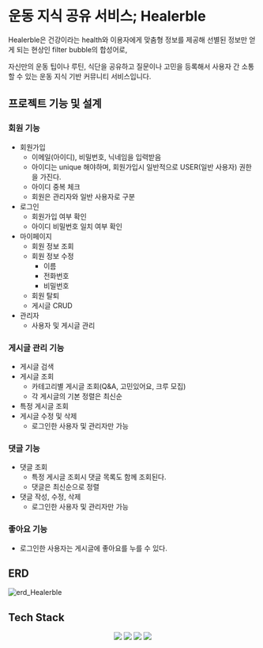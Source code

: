 # 운동 지식 공유 서비스; Healerble

Healerble은 건강이라는 health와 이용자에게 맞춤형 정보를 제공해 선별된 정보만 얻게 되는 현상인 filter bubble의 합성어로,

자신만의 운동 팁이나 루틴, 식단을 공유하고 질문이나 고민을 등록해서 사용자 간 소통할 수 있는 운동 지식 기반 커뮤니티 서비스입니다.

## 프로젝트 기능 및 설계
### 회원 기능
- 회원가입
  - 이메일(아이디), 비밀번호, 닉네임을 입력받음
  - 아이디는 unique 해야하며, 회원가입시 일반적으로 USER(일반 사용자) 권한을 가진다.
  - 아이디 중복 체크
  - 회원은 관리자와 일반 사용자로 구분
- 로그인
  - 회원가입 여부 확인
  - 아이디 비밀번호 일치 여부 확인
- 마이페이지
  - 회원 정보 조회
  - 회원 정보 수정
    - 이름
    - 전화번호
    - 비밀번호
  - 회원 탈퇴 
  - 게시글 CRUD
- 관리자
  - 사용자 및 게시글 관리
### 게시글 관리 기능
- 게시글 검색
- 게시글 조회
  - 카테고리별 게시글 조회(Q&A, 고민있어요, 크루 모집)
  - 각 게시글의 기본 정렬은 최신순
- 특정 게시글 조회
- 게시글 수정 및 삭제
  - 로그인한 사용자 및 관리자만 가능
### 댓글 기능
- 댓글 조회
  - 특정 게시글 조회시 댓글 목록도 함께 조회된다.
  - 댓글은 최신순으로 정렬
- 댓글 작성, 수정, 삭제
  - 로그인한 사용자 및 관리자만 가능
### 좋아요 기능
- 로그인한 사용자는 게시글에 좋아요를 누를 수 있다.
## ERD
![erd_Healerble](https://github.com/user-attachments/assets/668c28c5-ac33-4cbd-bfd3-5c350393f8a4)
## Tech Stack
<div align=center> 
  <img src="https://img.shields.io/badge/java-007396?style=for-the-badge&logo=java&logoColor=white"> 
  <img src="https://img.shields.io/badge/spring-6DB33F?style=for-the-badge&logo=spring&logoColor=white"> 
  <img src="https://img.shields.io/badge/mysql-4479A1?style=for-the-badge&logo=mysql&logoColor=white"> 
  <img src="https://img.shields.io/badge/git-F05032?style=for-the-badge&logo=git&logoColor=white">
</div>
